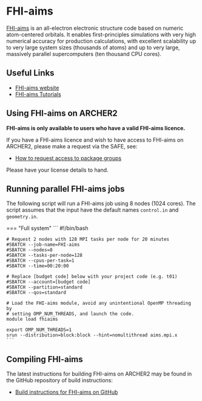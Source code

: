 # FHI-aims

[FHI-aims](https://fhi-aims.org) is an all-electron electronic structure code based on numeric
atom-centered orbitals. It enables first-principles simulations with
very high numerical accuracy for production calculations, with excellent
scalability up to very large system sizes (thousands of atoms) and up to
very large, massively parallel supercomputers (ten thousand CPU cores).

## Useful Links

   - [FHI-aims website](https://fhi-aims.org)
   - [FHI-aims Tutorials](https://fhi-aims-club.gitlab.io/tutorials/tutorials-overview/)

## Using FHI-aims on ARCHER2

**FHI-aims is only available to users who have a valid FHI-aims licence.**

If you have a FHI-aims licence and wish to have access to FHI-aims on
ARCHER2, please make a request via the SAFE, see:

   - [How to request access to package
     groups](https://epcced.github.io/safe-docs/safe-for-users/#how-to-request-access-to-a-package-group)

Please have your license details to hand.

## Running parallel FHI-aims jobs

The following script will run a FHI-aims job using 8 nodes (1024 cores). The script
assumes that the input have the default names `control.in` and `geometry.in`.

=== "Full system"
    ```
    #!/bin/bash
    
    # Request 2 nodes with 128 MPI tasks per node for 20 minutes
    #SBATCH --job-name=FHI-aims
    #SBATCH --nodes=8
    #SBATCH --tasks-per-node=128
    #SBATCH --cpus-per-task=1
    #SBATCH --time=00:20:00
    
    # Replace [budget code] below with your project code (e.g. t01)
    #SBATCH --account=[budget code]
    #SBATCH --partition=standard
    #SBATCH --qos=standard
    
    # Load the FHI-aims module, avoid any unintentional OpenMP threading by
    # setting OMP_NUM_THREADS, and launch the code.
    module load fhiaims

    export OMP_NUM_THREADS=1
    srun --distribution=block:block --hint=nomultithread aims.mpi.x
    ```

## Compiling FHI-aims

The latest instructions for building FHI-aims on ARCHER2 may be found in
the GitHub repository of build instructions:

   - [Build instructions for FHI-aims on
     GitHub](https://github.com/hpc-uk/build-instructions/tree/main/apps/FHI-aims/ARCHER2-210716_2)
